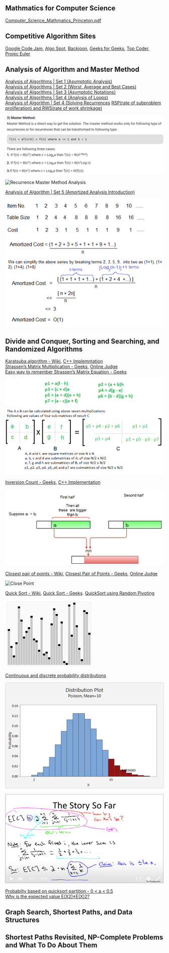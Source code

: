 ## Mathmatics for Computer Science
[Computer_Science_Mathmatics_Princeton.pdf](https://github.com/Blackdog-Programmer/ALGORITHMUS/blob/master/Computer_Science_Mathmatics_Princeton.pdf)

## Competitive Algorithm Sites
[Google Code Jam](https://codingcompetitions.withgoogle.com/codejam),  [Algo Spot](https://algospot.com/),  [Backjoon](https://www.acmicpc.net/),  [Geeks for Geeks](https://practice.geeksforgeeks.org/),  [Top Coder](https://www.topcoder.com/community/competitive-programming/),  [Projec Euler](https://projecteuler.net/about)

## Analysis of Algorithm and Master Method
[Analysis of Algorithms | Set 1 (Asymptotic Analysis)](https://www.geeksforgeeks.org/analysis-of-algorithms-set-1-asymptotic-analysis/)\
[Analysis of Algorithms | Set 2 (Worst, Average and Best Cases)](https://www.geeksforgeeks.org/analysis-of-algorithms-set-2-asymptotic-analysis/)\
[Analysis of Algorithms | Set 3 (Asymptotic Notations)](https://www.geeksforgeeks.org/analysis-of-algorithms-set-3asymptotic-notations/)\
[Analysis of Algorithms | Set 4 (Analysis of Loops)](https://www.geeksforgeeks.org/analysis-of-algorithms-set-4-analysis-of-loops/)\
[Analysis of Algorithm | Set 4 (Solving Recurrences](https://www.geeksforgeeks.org/analysis-algorithm-set-4-master-method-solving-recurrences/)
[RSP(rate of subproblem proliferation) and RWS(rate of work shrinkage)](http://mlwiki.org/index.php/Divide_and_Conquer)

![Master Method](https://github.com/Blackdog-Programmer/ALGORITHMUS/blob/master/Stanford_Algorithm_Lecture/Reference/Master_Method.png)

![Recurrence Master Method Analysis](https://github.com/Blackdog-Programmer/ALGORITHMUS/blob/master/Stanford_Algorithm_Lecture/Reference/recurrence_mastermthod_analysis.png)

[Analysis of Algorithm | Set 5 (Amortized Analysis Introduction)](https://www.geeksforgeeks.org/analysis-algorithm-set-5-amortized-analysis-introduction/)

![Amortized Analysis](https://github.com/Blackdog-Programmer/ALGORITHMUS/blob/master/Stanford_Algorithm_Lecture/Reference/AmortizedAnalysis.png)

## Divide and Conquer, Sorting and Searching, and Randomized Algorithms
[Karatsuba algorithm - Wiki](https://en.wikipedia.org/wiki/Karatsuba_algorithm), [C++ Implemntation](https://github.com/Blackdog-Programmer/ALGORITHMUS/blob/master/07_Divide_and_Conquer/Karatsuba_algorithm/Karatsuba_algorithm.cpp)\
[Strassen’s Matrix Multiplication - Geeks](https://www.geeksforgeeks.org/strassens-matrix-multiplication/), [Online Judge](https://practice.geeksforgeeks.org/problems/multiply-matrices/1)\
[Easy way to remember Strassen’s Matrix Equation - Geeks](https://www.geeksforgeeks.org/easy-way-remember-strassens-matrix-equation/)

![Strassen Mutlpication Formula](https://github.com/Blackdog-Programmer/ALGORITHMUS/blob/master/07_Divide_and_Conquer/Strassen_Algorithm/stressen_formula.png)

[Inversion Count - Geeks](https://www.geeksforgeeks.org/counting-inversions/), [C++ Implementation](https://github.com/Blackdog-Programmer/ALGORITHMUS/blob/master/07_Divide_and_Conquer/CountInversionArray/CountInversionArray.cpp)

![Inversion Count Explain Graph](https://github.com/Blackdog-Programmer/ALGORITHMUS/blob/master/07_Divide_and_Conquer/CountInversionArray/inversion_count.jpg)

[Closest pair of points - Wiki](https://en.wikipedia.org/wiki/Closest_pair_of_points_problem), [Closest Pair of Points - Geeks](https://www.geeksforgeeks.org/closest-pair-of-points-using-divide-and-conquer-algorithm/), [Online Judge](https://www.acmicpc.net/problem/5620)

![Close Point](https://github.com/Blackdog-Programmer/ALGORITHMUS/blob/master/07_Divide_and_Conquer/ClosestPairOfPoint/closest_pair_of_point.png)

[Quick Sort - Wiki](https://en.wikipedia.org/wiki/Quicksort), [Quick Sort - Geeks](https://www.geeksforgeeks.org/quick-sort/). [QuickSort using Random Pivoting](https://www.geeksforgeeks.org/quicksort-using-random-pivoting/)

![Quick Sort Animzation](https://github.com/Blackdog-Programmer/ALGORITHMUS/blob/master/07_Divide_and_Conquer/QuickSort/Sorting_quicksort_anim.gif)

[Continuous and discrete probability distributions](https://support.minitab.com/en-us/minitab-express/1/help-and-how-to/basic-statistics/probability-distributions/supporting-topics/basics/continuous-and-discrete-probability-distributions/)

![Discrete Dsitrubtion](https://github.com/Blackdog-Programmer/ALGORITHMUS/blob/master/Reference/discrete_probablity_distribution.png)

![expectation_probability_Pivot](https://github.com/Blackdog-Programmer/ALGORITHMUS/blob/master/07_Divide_and_Conquer/QuickSort/expectation_probability_Pivot.png)

[Probabilty based on quicksort partition - 0 < a < 0.5](https://stackoverflow.com/questions/25477735/probabilty-based-on-quicksort-partition)\
[Why is the expected value E(X2)≠E(X)2?](https://math.stackexchange.com/questions/149723/why-is-the-expected-value-ex2-neq-ex2)

## Graph Search, Shortest Paths, and Data Structures

## Shortest Paths Revisited, NP-Complete Problems and What To Do About Them
